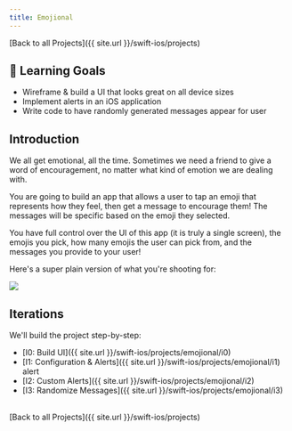 ```yaml
---
title: Emojional
---
```


[Back to all Projects]({{ site.url }}/swift-ios/projects)

## 🎯 Learning Goals

- Wireframe & build a UI that looks great on all device sizes
- Implement alerts in an iOS application
- Write code to have randomly generated messages appear for user

## Introduction

We all get emotional, all the time. Sometimes we need a friend to give a word of encouragement, no matter what kind of emotion we are dealing with.

You are going to build an app that allows a user to tap an emoji that represents how they feel, then get a message to encourage them! The messages will be specific based on the emoji they selected.

You have full control over the UI of this app (it is truly a single screen), the emojis you pick, how many emojis the user can pick from, and the messages you provide to your user!

Here's a super plain version of what you're shooting for:

<img class="extra-small" src="./assets/emojional-example.gif">

## Iterations

We'll build the project step-by-step:

* [I0: Build UI]({{ site.url }}/swift-ios/projects/emojional/i0)
* [I1: Configuration & Alerts]({{ site.url }}/swift-ios/projects/emojional/i1)
alert
* [I2: Custom Alerts]({{ site.url }}/swift-ios/projects/emojional/i2)
* [I3: Randomize Messages]({{ site.url }}/swift-ios/projects/emojional/i3)

<br>
[Back to all Projects]({{ site.url }}/swift-ios/projects)
